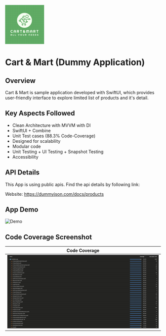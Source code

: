 <p align="left">
  <img src="ReadMeResources/CartAndMartLogo.png" width="25%">
</p>

# Cart & Mart (Dummy Application)

## Overview
Cart & Mart is sample application developed with SwiftUI, which provides user-friendly interface to explore limited list of products and it's detail.

## Key Aspects Followed
- Clean Architecture with MVVM with DI
- SwiftUI + Combine
- Unit Test cases (88.3% Code-Coverage)
- Designed for scalability 
- Modular code
- Unit Testing + UI Testing + Snapshot Testing
- Accessibility

## API Details

This App is using public apis. Find the api details by following link:

Website: https://dummyjson.com/docs/products

## App Demo
<img src="ReadMeResources/CartAndMart.gif" alt="Demo" width="300">

## Code Coverage Screenshot

| Code Coverage                             |
| -------------------------------------- |
| ![Code Coverage](ReadMeResources/Coverage.png) |
